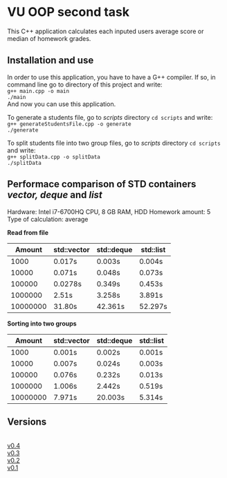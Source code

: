 # VU OOP second task

This C++ application calculates each inputed users average score or median of homework grades.

## Installation and use

In order to use this application, you have to have a G++ compiler. If so, in command line go to directory of this project and write:
<br />`g++ main.cpp -o main`
<br />`./main`
<br /> And now you can use this application.

To generate a students file, go to _scripts_ directory `cd scripts` and write:
<br />`g++ generateStudentsFile.cpp -o generate`
<br />`./generate`

To split students file into two group files, go to _scripts_ directory `cd scripts` and write:
<br />`g++ splitData.cpp -o splitData`
<br />`./splitData`

## Performace comparison of STD containers _vector, deque_ and _list_

Hardware: Intel i7-6700HQ CPU, 8 GB RAM, HDD
Homework amount: 5
Type of calculation: average

**Read from file**

| Amount   | std::vector | std::deque | std::list |
| -------- | ----------- | ---------- | --------- |
| 1000     | 0.017s      | 0.003s     | 0.004s    |
| 10000    | 0.071s      | 0.048s     | 0.073s    |
| 100000   | 0.0278s     | 0.349s     | 0.453s    |
| 1000000  | 2.51s       | 3.258s     | 3.891s    |
| 10000000 | 31.80s      | 42.361s    | 52.297s   |

**Sorting into two groups**

| Amount   | std::vector | std::deque | std::list |
| -------- | ----------- | ---------- | --------- |
| 1000     | 0.001s      | 0.002s     | 0.001s    |
| 10000    | 0.007s      | 0.024s     | 0.003s    |
| 100000   | 0.076s      | 0.232s     | 0.013s    |
| 1000000  | 1.006s      | 2.442s     | 0.519s    |
| 10000000 | 7.971s      | 20.003s    | 5.314s    |

## Versions

<br /> [v0.4](https://github.com/pablozz/vu-oop-2/releases/tag/v0.4)
<br /> [v0.3](https://github.com/pablozz/vu-oop-2/releases/tag/v0.3)
<br /> [v0.2](https://github.com/pablozz/vu-oop-2/releases/tag/v0.2)
<br />[v0.1](https://github.com/pablozz/vu-oop-2/releases/tag/v0.1)
